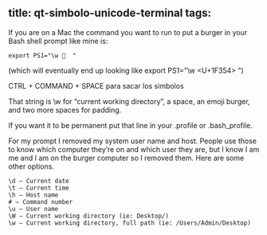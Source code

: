 title: qt-simbolo-unicode-terminal
tags:
---
If you are on a Mac the command you want to run to put a burger in your Bash shell prompt like mine is:

    export PS1="\w 🍔  " 
	
(which will eventually end up looking like
export PS1="\w <U+1F354>  ")

CTRL + COMMAND + SPACE para sacar los simbolos

That string is \w for “current working directory”, a space, an emoji burger, and two more spaces for padding.

If you want it to be permanent put that line in your .profile or .bash_profile.

For my prompt I removed my system user name and host. People use those to know which computer they’re on and which user they are, but I know I am me and I am on the burger computer so I removed them. Here are some other options.

    \d – Current date
    \t – Current time
    \h – Host name
    # – Command number
    \u – User name
    \W – Current working directory (ie: Desktop/)
    \w – Current working directory, full path (ie: /Users/Admin/Desktop)
